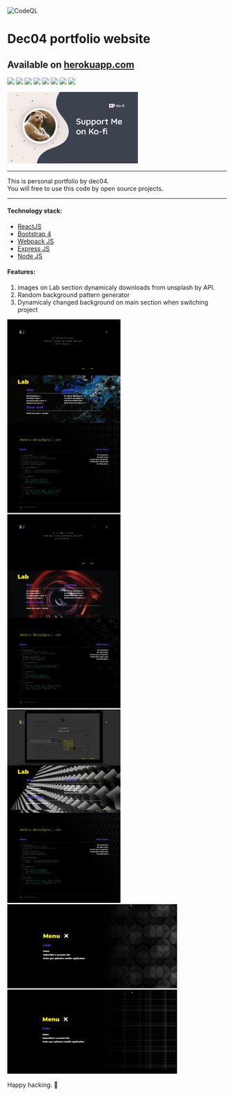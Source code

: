 ![CodeQL](https://github.com/dec04/my-portfolio/workflows/CodeQL/badge.svg)

# Dec04 portfolio website
## Available on [herokuapp.com](https://dec04-pf.herokuapp.com/)

![](https://img.shields.io/github/deployments/dec04/my-portfolio/dec04-pf?style=for-the-badge)
![](https://img.shields.io/github/package-json/v/dec04/my-portfolio?style=for-the-badge)
![](https://img.shields.io/github/languages/count/dec04/my-portfolio?style=for-the-badge)
![](https://img.shields.io/github/languages/top/dec04/my-portfolio?style=for-the-badge)
![](https://img.shields.io/github/commit-activity/y/dec04/my-portfolio?style=for-the-badge)
![](https://img.shields.io/github/last-commit/dec04/my-portfolio?style=for-the-badge)
![](https://img.shields.io/github/languages/code-size/dec04/my-portfolio?style=for-the-badge)
![](https://img.shields.io/github/issues/dec04/my-portfolio?style=for-the-badge)

<a href="https://ko-fi.com/dmediadecoy"><img src="exampleImgs/ko-fi.png" width="300"></a>
<hr>

This is personal portfolio by dec04.<br>
You will free to use this code by open source projects.
<hr>

<!--START_SECTION:activity-->
<!--END_SECTION:activity-->

#### Technology stack:

  - [ReactJS](https://reactjs.org/)
  - [Bootstrap 4](https://getbootstrap.com/)
  - [Webpack JS](https://webpack.js.org/)
  - [Express JS](https://expressjs.com/)
  - [Node JS](https://nodejs.org/)

#### Features:

 1. images on Lab section dynamicaly downloads from unsplash by API.
 2. Random background pattern generator
 3. Dynamicaly changed background on main section when switching project

<a href="https://ko-fi.com/dmediadecoy"><img src="exampleImgs/prScreen1.png" width="260"></a>
<a href="https://ko-fi.com/dmediadecoy"><img src="exampleImgs/prScreen2.png" width="260"></a>
<a href="https://ko-fi.com/dmediadecoy"><img src="exampleImgs/prScreen3.png" width="260"></a>
<a href="https://ko-fi.com/dmediadecoy"><img src="exampleImgs/prScreen4.png" width="390"></a>
<a href="https://ko-fi.com/dmediadecoy"><img src="exampleImgs/prScreen5.png" width="390"></a>

Happy hacking. :heart_decoration:


